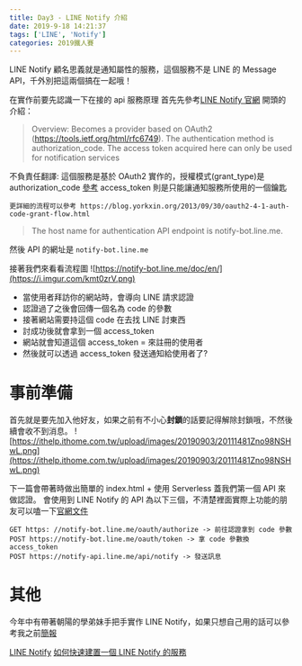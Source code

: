 ```yaml
---
title: Day3 - LINE Notify 介紹
date: 2019-9-18 14:21:37
tags: ['LINE', 'Notify']
categories: 2019鐵人賽
---
```


LINE Notify 顧名思義就是通知屬性的服務，這個服務不是 LINE 的 Message API，千外別把這兩個搞在一起哦！

在實作前要先認識一下在接的 api 服務原理
首先先參考[LINE Notify 官網](https://notify-bot.line.me/doc/en/)
開頭的介紹：

> Overview: Becomes a provider based on OAuth2 (https://tools.ietf.org/html/rfc6749). The authentication method is authorization_code. The access token acquired here can only be used for notification services

不負責任翻譯: 這個服務是基於 OAuth2 實作的，授權模式(grant_type)是 authorization_code [參考](https://www.ruanyifeng.com/blog/2014/05/oauth_2_0.html)
access_token 則是只能讓通知服務所使用的一個鑰匙

```
更詳細的流程可以參考 https://blog.yorkxin.org/2013/09/30/oauth2-4-1-auth-code-grant-flow.html
```

> The host name for authentication API endpoint is notify-bot.line.me.

然後 API 的網址是 `notify-bot.line.me`

接著我們來看看流程圖
![https://notify-bot.line.me/doc/en/](https://i.imgur.com/kmt0zrV.png)

- 當使用者拜訪你的網站時，會導向 LINE 請求認證
- 認證過了之後會回傳一個名為 code 的參數
- 接著網站需要持這個 code 在去找 LINE 討東西
- 討成功後就會拿到一個 access_token
- 網站就會知道這個 access_token = 來註冊的使用者
- 然後就可以透過 access_token 發送通知給使用者了?

# 事前準備

首先就是要先加入他好友，如果之前有不小心**封鎖**的話要記得解除封鎖哦，不然後續會收不到消息。
![https://ithelp.ithome.com.tw/upload/images/20190903/20111481Zno98NSHwL.png](https://ithelp.ithome.com.tw/upload/images/20190903/20111481Zno98NSHwL.png)

下一篇會帶著時做出簡單的 index.html + 使用 Serverless 蓋我們第一個 API 來做認證。
會使用到 LINE Notify 的 API 為以下三個，不清楚裡面實際上功能的朋友可以嗑一下[官網文件](https://notify-bot.line.me/doc/en/)

```javascript=
GET https: //notify-bot.line.me/oauth/authorize -> 前往認證拿到 code 參數
POST https://notify-bot.line.me/oauth/token -> 拿 code 參數換 access_token
POST https://notify-api.line.me/api/notify -> 發送訊息
```

# 其他

今年中有帶著朝陽的學弟妹手把手實作 LINE Notify，如果只想自己用的話可以參考我之前[簡報](https://www.slideshare.net/JiaYuLin6/step-by-step-to-use-line-notify-20190527)

[LINE Notify](https://notify-bot.line.me/zh_TW/)
[如何快速建置一個 LINE Notify 的服務](https://www.evanlin.com/go-line-notify/)
